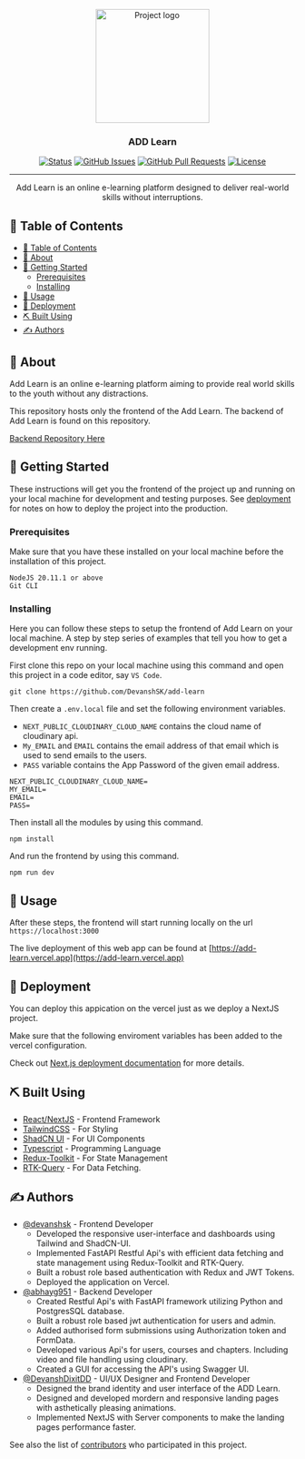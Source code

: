 <p align="center">
  <a href="https://github.com/DevanshSK/add-learn" rel="noopener">
 <img style="object-fit: contain;" height=200px src="./Add-learn.png" alt="Project logo"></a>
</p>

<h3 align="center">ADD Learn</h3>

<div align="center">

  [![Status](https://img.shields.io/badge/status-active-success.svg)]() 
  [![GitHub Issues](https://img.shields.io/github/issues/DevanshSK/add-learn.svg)](https://github.com/DevanshSK/add-learn/issues)
  [![GitHub Pull Requests](https://img.shields.io/github/issues-pr/DevanshSK/add-learn.svg)](https://github.com/DevanshSK/add-learn/pulls)
  [![License](https://img.shields.io/badge/license-MIT-blue.svg)](/LICENSE)

</div>

---

<p align="center">Add Learn is an online e-learning platform designed to deliver real-world skills without interruptions.
    <br> 
</p>

## 📝 Table of Contents
- [📝 Table of Contents](#-table-of-contents)
- [🧐 About ](#-about-)
- [🏁 Getting Started ](#-getting-started-)
  - [Prerequisites](#prerequisites)
  - [Installing](#installing)
- [🎈 Usage ](#-usage-)
- [🚀 Deployment ](#-deployment-)
- [⛏️ Built Using ](#️-built-using-)
- [✍️ Authors ](#️-authors-)

## 🧐 About <a name = "about"></a>
Add Learn is an online e-learning platform aiming to provide real world skills to the youth without any distractions.

This repository hosts only the frontend of the Add Learn.
The backend of Add Learn is found on this repository.

[Backend Repository Here](https://github.com/abhayg951/ADDLearn)

## 🏁 Getting Started <a name = "getting_started"></a>
These instructions will get you the frontend of the project up and running on your local machine for development and testing purposes. See [deployment](#deployment) for notes on how to deploy the project into the production.

### Prerequisites
Make sure that you have these installed on your local machine before the installation of this project.

```
NodeJS 20.11.1 or above
Git CLI
```

### Installing
Here you can follow these steps to setup the frontend of Add Learn on your local machine.
A step by step series of examples that tell you how to get a development env running.

First clone this repo on your local machine using this command and open this project in a code editor, say `VS Code`.

```
git clone https://github.com/DevanshSK/add-learn
```

Then create a `.env.local` file and set the following environment variables.

- `NEXT_PUBLIC_CLOUDINARY_CLOUD_NAME` contains the cloud name of cloudinary api.
- `My_EMAIL` and `EMAIL` contains the email address of that email which is used to send emails to the users.
- `PASS` variable contains the App Password of the given email address.

```
NEXT_PUBLIC_CLOUDINARY_CLOUD_NAME=
MY_EMAIL=
EMAIL=
PASS=
```

Then install all the modules by using this command.

```
npm install
```

And run the frontend by using this command.

```
npm run dev
```

<!-- End with an example of getting some data out of the system or using it for a little demo. -->

<!-- ## 🔧 Running the tests <a name = "tests"></a>
Explain how to run the automated tests for this system.

### Break down into end to end tests
Explain what these tests test and why

```
Give an example
```

### And coding style tests
Explain what these tests test and why

```
Give an example
``` -->

## 🎈 Usage <a name="usage"></a>
After these steps, the frontend will start running locally on the url `https://localhost:3000`

The live deployment of this web app can be found at [https://add-learn.vercel.app](https://add-learn.vercel.app)

## 🚀 Deployment <a name = "deployment"></a>
You can deploy this appication on the vercel just as we deploy a NextJS project.

Make sure that the following enviroment variables has been added to the vercel configuration.

Check out [Next.js deployment documentation](https://nextjs.org/docs/deployment) for more details.

## ⛏️ Built Using <a name = "built_using"></a>
- [React/NextJS](https://nextjs.org/) - Frontend Framework
- [TailwindCSS](https://tailwindcss.com/) - For Styling
- [ShadCN UI](https://ui.shadcn.com/) - For UI Components
- [Typescript](https://www.typescriptlang.org/) - Programming Language
- [Redux-Toolkit](https://redux-toolkit.js.org/) - For State Management
- [RTK-Query](https://redux-toolkit.js.org/rtk-query/overview) - For Data Fetching.

## ✍️ Authors <a name = "authors"></a>
- [@devanshsk](https://github.com/DevanshSK) - Frontend Developer
  - Developed the responsive user-interface and dashboards using Tailwind and ShadCN-UI.
  - Implemented FastAPI Restful Api's with efficient data fetching and state management using Redux-Toolkit and RTK-Query.
  - Built a robust role based authentication with Redux and JWT Tokens.
  - Deployed the application on Vercel.
- [@abhayg951](https://github.com/abhayg951) - Backend Developer
  - Created Restful Api's with FastAPI framework utilizing Python and PostgresSQL database.
  - Built a robust role based jwt authentication for users and admin.
  - Added authorised form submissions using Authorization token and FormData.
  - Developed various Api's for users, courses and chapters. Including video and file handling using cloudinary.
  - Created a GUI for accessing the API's using Swagger UI.
- [@DevanshDixitDD](https://github.com/DevanshDixitDD) - UI/UX Designer and Frontend Developer
  - Designed the brand identity and user interface of the ADD Learn.
  - Designed and developed mordern and responsive landing pages with asthetically pleasing animations.
  - Implemented NextJS with Server components to make the landing pages performance faster.

See also the list of [contributors](https://github.com/DevanshSK/add-learn/contributors) who participated in this project.

<!-- ## 🎉 Acknowledgements <a name = "acknowledgement"></a>
- Hat tip to anyone whose code was used
- Inspiration
- References -->




<!-- This is a [Next.js](https://nextjs.org/) project bootstrapped with [`create-next-app`](https://github.com/vercel/next.js/tree/canary/packages/create-next-app).

## Getting Started

First, run the development server:

```bash
npm run dev
# or
yarn dev
# or
pnpm dev
```

Open [http://localhost:3000](http://localhost:3000) with your browser to see the result.

You can start editing the page by modifying `app/page.tsx`. The page auto-updates as you edit the file.

This project uses [`next/font`](https://nextjs.org/docs/basic-features/font-optimization) to automatically optimize and load Inter, a custom Google Font.

## Learn More

To learn more about Next.js, take a look at the following resources:

- [Next.js Documentation](https://nextjs.org/docs) - learn about Next.js features and API.
- [Learn Next.js](https://nextjs.org/learn) - an interactive Next.js tutorial.

You can check out [the Next.js GitHub repository](https://github.com/vercel/next.js/) - your feedback and contributions are welcome!

## Deploy on Vercel

The easiest way to deploy your Next.js app is to use the [Vercel Platform](https://vercel.com/new?utm_medium=default-template&filter=next.js&utm_source=create-next-app&utm_campaign=create-next-app-readme) from the creators of Next.js.

Check out our [Next.js deployment documentation](https://nextjs.org/docs/deployment) for more details. -->
